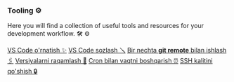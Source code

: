 ### Tooling ⚙️

Here you will find a collection of useful tools and resources for your development workflow. :hammer_and_wrench: :gear:

<div class="row g-0 my-5">
    <div class="list-group card col-lg-4 col-md-6">
        <a href="vscode-install.md" class="list-group-item list-group-item-action">VS Code o'rnatish ✨</a>
        <a href="vscode-setup.md" class="list-group-item list-group-item-action">VS Code sozlash 🪛</a>
        <a href="multiple-git-remotes.md" class="list-group-item list-group-item-action">Bir nechta <strong>git remote</strong> bilan ishlash 🖇️</a>
        <a href="semantic-versioning.md" class="list-group-item list-group-item-action">Versiyalarni raqamlash 🔢</a>
        <a href="cron.md" class="list-group-item list-group-item-action">Cron bilan vaqtni boshqarish ⏰</a>
        <a href="add-ssh-key.md" class="list-group-item list-group-item-action">SSH kalitini qo'shish 🔒</a>
    </div>
</div>